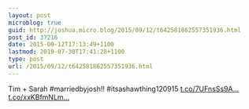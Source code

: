 ```yaml
---
layout: post
microblog: true
guid: http://joshua.micro.blog/2015/09/12/t642581862557351936.html
post_id: 37216
date: 2015-09-12T17:13:49+1100
lastmod: 2019-07-30T17:41:28+1100
type: post
url: /2015/09/12/t642581862557351936.html
---
```

Tim + Sarah #marriedbyjosh!! #itsashawthing120915 [t.co/7UFnsSs9A...](http://t.co/7UFnsSs9AK) [t.co/xxKBfmNLm...](http://t.co/xxKBfmNLmP)
